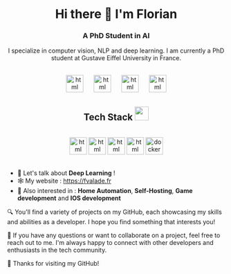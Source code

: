 <h1 align="center">Hi there 👋 I'm Florian </h1>
<h3 align="center">A PhD Student in AI</h3>



<center>I specialize in computer vision, NLP and deep learning. I am currently a PhD student at Gustave Eiffel University in France.
</center>

<div align="center">

<br />
<!-- Social icons -->

<a href="https://github.com/FlorianVal" target="_blank" style="margin: 10px"><img height="40" src="https://cdn.jsdelivr.net/gh/devicons/devicon/icons/github/github-original.svg" alt="html"></a>
<a href="https://www.linkedin.com/in/florian-valade/" target="_blank" style="margin: 10px"><img height="40" src="https://cdn.jsdelivr.net/gh/devicons/devicon/icons/linkedin/linkedin-original.svg" alt="html"></a>
<a href="https://twitter.com/FloValade" target="_blank" style="margin: 10px"><img height="40" src="https://cdn.jsdelivr.net/gh/devicons/devicon/icons/twitter/twitter-original.svg" alt="html"></a>
<a href="https://huggingface.co/valcore" target="_blank" style="margin: 10px"><img height="40" src="https://huggingface.co/datasets/huggingface/brand-assets/resolve/main/hf-logo.svg" alt="html"></a>


## Tech Stack <img src = "https://media2.giphy.com/media/QssGEmpkyEOhBCb7e1/giphy.gif?cid=ecf05e47a0n3gi1bfqntqmob8g9aid1oyj2wr3ds3mg700bl&rid=giphy.gif" width = 32px>

<br />
<a margin="10" href="https://pytorch.org" target="_blank"><img margin="10px" height="40" src="https://upload.wikimedia.org/wikipedia/commons/1/10/PyTorch_logo_icon.svg" alt="html"></a>
<a margin="10" href="http://tensorflow.org" target="_blank"><img margin="10px" height="40" src="https://upload.wikimedia.org/wikipedia/commons/2/2d/Tensorflow_logo.svg" alt="html"></a>
<a margin="10" href="https://python.org" target="_blank"><img margin="10px" height="40" src="https://upload.wikimedia.org/wikipedia/commons/0/0a/Python.svg" alt="html"></a>
<a margin="10" href="https://swift.org" target="_blank"><img margin="10px" height="40" src="https://developer.apple.com/assets/elements/icons/swift/swift-64x64_2x.png" alt="html"></a>
<a margin="10" href="https://docker.com" target="_blank"><img margin="10px" height="40" src="https://www.docker.com/wp-content/uploads/2022/03/Moby-logo.png" alt="docker"></a>
<br />
</div>
<br />


- 💬 Let's talk about **Deep Learning** !
- 🕸️ My website : https://fvalade.fr
- 🧠 Also interested in : **Home Automation**, **Self-Hosting**, **Game development** and **IOS development**

🔍 You'll find a variety of projects on my GitHub, each showcasing my skills and abilities as a developer. I hope you find something that interests you!

💬 If you have any questions or want to collaborate on a project, feel free to reach out to me. I'm always happy to connect with other developers and enthusiasts in the tech community.

🌟 Thanks for visiting my GitHub!



